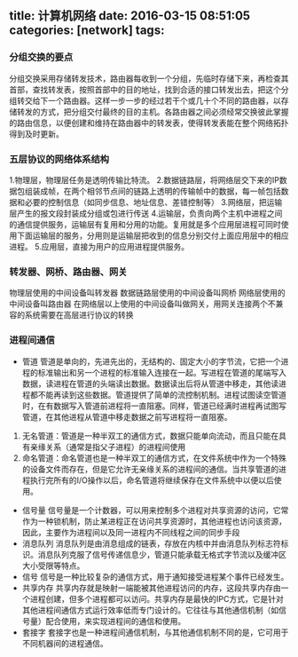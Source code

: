 title: 计算机网络
date: 2016-03-15 08:51:05
categories: [network]
tags:
---
### 分组交换的要点
分组交换采用存储转发技术，路由器每收到一个分组，先临时存储下来，再检查其首部，查找转发表，按照首部中的目的地址，找到合适的接口转发出去，把这个分组转交给下一个路由器。这样一步一步的经过若干个或几十个不同的路由器，以存储转发的方式，把分组交付最终的目的主机。各路由器之间必须经常交换彼此掌握的路由信息，以便创建和维持在路由器中的转发表，使得转发表能在整个网络拓扑得到及时更新。

### 五层协议的网络体系结构
1.物理层，物理层任务是透明传输比特流。
2.数据链路层，将网络层交下来的IP数据包组装成帧，在两个相邻节点间的链路上透明的传输帧中的数据，每一帧包括数据和必要的控制信息（如同步信息、地址信息、差错控制等）
3.网络层，把运输层产生的报文段封装成分组或包进行传送
4.运输层，负责向两个主机中进程之间的通信提供服务，运输层有复用和分用的功能。复用就是多个应用层进程可同时使用下面运输层的服务，分用则是运输层把收到的信息分别交付上面应用层中的相应进程。
5.应用层，直接为用户的应用进程提供服务。

### 转发器、网桥、路由器、网关
物理层使用的中间设备叫转发器
数据链路层使用的中间设备叫网桥
网络层使用的中间设备叫路由器
在网络层以上使用的中间设备叫做网关，用网关连接两个不兼容的系统需要在高层进行协议的转换

### 进程间通信
 * 管道
管道是单向的，先进先出的，无结构的、固定大小的字节流，它把一个进程的标准输出和另一个进程的标准输入连接在一起。写进程在管道的尾端写入数据，读进程在管道的头端读出数据。数据读出后将从管道中移走，其他读进程都不能再读到这些数据。管道提供了简单的流控制机制。进程试图读空管道时，在有数据写入管道前进程将一直阻塞。同样，管道已经满时进程再试图写管道，在其他进程从管道中移走数据之前写进程将一直阻塞。
1. 无名管道：管道是一种半双工的通信方式，数据只能单向流动，而且只能在具有亲缘关系（通常是指父子进程）的进程间使用
2. 命名管道：命名管道也是一种半双工的通信方式，在文件系统中作为一个特殊的设备文件而存在，但是它允许无亲缘关系的进程间的通信。当共享管道的进程执行完所有的I/O操作以后，命名管道将继续保存在文件系统中以便以后使用。
 * 信号量
信号量是一个计数器，可以用来控制多个进程对共享资源的访问，它常作为一种锁机制，防止某进程正在访问共享资源时，其他进程也访问该资源，因此，主要作为进程间以及同一进程内不同线程之间的同步手段
 * 消息队列
消息队列是由消息组成的链表，存放在内核中并由消息队列标志符标识。消息队列克服了信号传递信息少，管道只能承载无格式字节流以及缓冲区大小受限等特点。
 * 信号
信号是一种比较复杂的通信方式，用于通知接受进程某个事件已经发生。
 * 共享内存
共享内存就是映射一端能被其他进程访问的内存，这段共享内存由一个进程创建，但多个进程都可以访问。共享内存是最快的IPC方式，它是针对其他进程间通信方式运行效率低而专门设计的。它往往与其他通信机制（如信号量）配合使用，来实现进程间的通信和使用。
 * 套接字
套接字也是一种进程间通信机制，与其他通信机制不同的是，它可用于不同机器间的进程通信。


